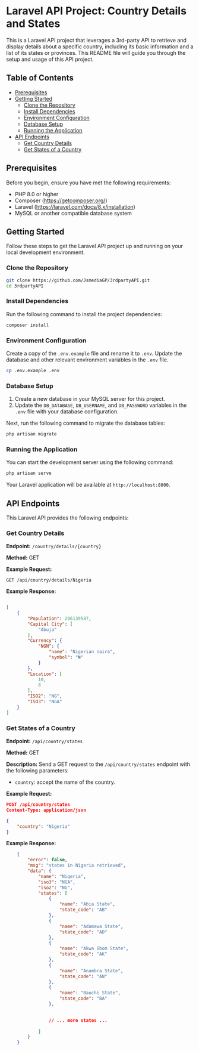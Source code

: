 # Laravel API Project: Country Details and States


This is a Laravel API project that leverages a 3rd-party API to retrieve and display details about a specific country, including its basic information and a list of its states or provinces. This README file will guide you through the setup and usage of this API project.

## Table of Contents

- [Prerequisites](#prerequisites)
- [Getting Started](#getting-started)
  - [Clone the Repository](#clone-the-repository)
  - [Install Dependencies](#install-dependencies)
  - [Environment Configuration](#environment-configuration)
  - [Database Setup](#database-setup)
  - [Running the Application](#running-the-application)
- [API Endpoints](#api-endpoints)
  - [Get Country Details](#get-country-details)
  - [Get States of a Country](#get-states-of-a-country)



## Prerequisites

Before you begin, ensure you have met the following requirements:

- PHP 8.0 or higher
- Composer (https://getcomposer.org/)
- Laravel (https://laravel.com/docs/8.x/installation)
- MySQL or another compatible database system

## Getting Started

Follow these steps to get the Laravel API project up and running on your local development environment.

### Clone the Repository

```bash
git clone https://github.com/JsmediaGP/3rdpartyAPI.git
cd 3rdpartyAPI
```

### Install Dependencies

Run the following command to install the project dependencies:

```bash
composer install
```

### Environment Configuration

Create a copy of the `.env.example` file and rename it to `.env`. Update the database and other relevant environment variables in the `.env` file.

```bash
cp .env.example .env
```

### Database Setup

1. Create a new database in your MySQL server for this project.
2. Update the `DB_DATABASE`, `DB_USERNAME`, and `DB_PASSWORD` variables in the `.env` file with your database configuration.

Next, run the following command to migrate the database tables:

```bash
php artisan migrate
```

### Running the Application

You can start the development server using the following command:

```bash
php artisan serve
```

Your Laravel application will be available at `http://localhost:8000`.

## API Endpoints

This Laravel API provides the following endpoints:

### Get Country Details

**Endpoint:** `/country/details/{country}`

**Method:** GET

**Example Request:**

```http
GET /api/country/details/Nigeria
```

**Example Response:**

```json

[
    {
        "Population": 206139587,
        "Capital City": [
            "Abuja"
        ],
        "Currency": {
            "NGN": {
                "name": "Nigerian naira",
                "symbol": "₦"
            }
        },
        "Location": [
            10,
            8
        ],
        "ISO2": "NG",
        "ISO3": "NGA"
    }
]
```

### Get States of a Country

**Endpoint:** `/api/country/states`

**Method:** GET

**Description:** 
Send a GET request to the `/api/country/states` endpoint with the following parameters:

- `country`: accept the name of the country.


**Example Request:**

```json
POST /api/country/states
Content-Type: application/json

{
    "country": "Nigeria"
}
```


**Example Response:**

```json
    {
        "error": false,
        "msg": "states in Nigeria retrieved",
        "data": {
            "name": "Nigeria",
            "iso3": "NGA",
            "iso2": "NG",
            "states": [
                {
                    "name": "Abia State",
                    "state_code": "AB"
                },
                {
                    "name": "Adamawa State",
                    "state_code": "AD"
                },
                {
                    "name": "Akwa Ibom State",
                    "state_code": "AK"
                },
                {
                    "name": "Anambra State",
                    "state_code": "AN"
                },
                {
                    "name": "Bauchi State",
                    "state_code": "BA"
                },
                

                // ... more states ...
                
            ]
        }
    }
